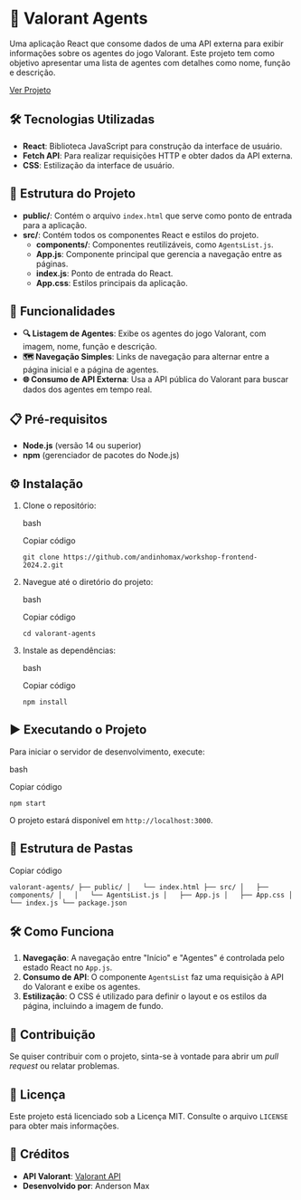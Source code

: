 # 📜 Valorant Agents

Uma aplicação React que consome dados de uma API externa para exibir informações sobre os agentes do jogo Valorant. Este projeto tem como objetivo apresentar uma lista de agentes com detalhes como nome, função e descrição.

[Ver Projeto](https://valorant-renovatt.vercel.app/)

## 🛠️ Tecnologias Utilizadas

-   **React**: Biblioteca JavaScript para construção da interface de usuário.
-   **Fetch API**: Para realizar requisições HTTP e obter dados da API externa.
-   **CSS**: Estilização da interface de usuário.

## 📂 Estrutura do Projeto

-   **public/**: Contém o arquivo `index.html` que serve como ponto de entrada para a aplicação.
-   **src/**: Contém todos os componentes React e estilos do projeto.
    -   **components/**: Componentes reutilizáveis, como `AgentsList.js`.
    -   **App.js**: Componente principal que gerencia a navegação entre as páginas.
    -   **index.js**: Ponto de entrada do React.
    -   **App.css**: Estilos principais da aplicação.

## 🚀 Funcionalidades

-   **🔍 Listagem de Agentes**: Exibe os agentes do jogo Valorant, com imagem, nome, função e descrição.
-   **🗺️ Navegação Simples**: Links de navegação para alternar entre a página inicial e a página de agentes.
-   **🌐 Consumo de API Externa**: Usa a API pública do Valorant para buscar dados dos agentes em tempo real.

## 📋 Pré-requisitos

-   **Node.js** (versão 14 ou superior)
-   **npm** (gerenciador de pacotes do Node.js)

## ⚙️ Instalação

1.  Clone o repositório:
    
    bash
    
    Copiar código
    
    `git clone https://github.com/andinhomax/workshop-frontend-2024.2.git` 
    
2.  Navegue até o diretório do projeto:
    
    bash
    
    Copiar código
    
    `cd valorant-agents` 
    
3.  Instale as dependências:
    
    bash
    
    Copiar código
    
    `npm install` 
    

## ▶️ Executando o Projeto

Para iniciar o servidor de desenvolvimento, execute:

bash

Copiar código

`npm start` 

O projeto estará disponível em `http://localhost:3000`.

## 📁 Estrutura de Pastas


Copiar código

`valorant-agents/
├── public/
│   └── index.html
├── src/
│   ├── components/
│   │   └── AgentsList.js
│   ├── App.js
│   ├── App.css
│   └── index.js
└── package.json` 

## 🛠️ Como Funciona

1.  **Navegação**: A navegação entre "Início" e "Agentes" é controlada pelo estado React no `App.js`.
2.  **Consumo de API**: O componente `AgentsList` faz uma requisição à API do Valorant e exibe os agentes.
3.  **Estilização**: O CSS é utilizado para definir o layout e os estilos da página, incluindo a imagem de fundo.

## 🤝 Contribuição

Se quiser contribuir com o projeto, sinta-se à vontade para abrir um _pull request_ ou relatar problemas.

## 📄 Licença

Este projeto está licenciado sob a Licença MIT. Consulte o arquivo `LICENSE` para obter mais informações.

## 👏 Créditos

-   **API Valorant**: [Valorant API](https://valorant-api.com/)
-   **Desenvolvido por**: Anderson Max